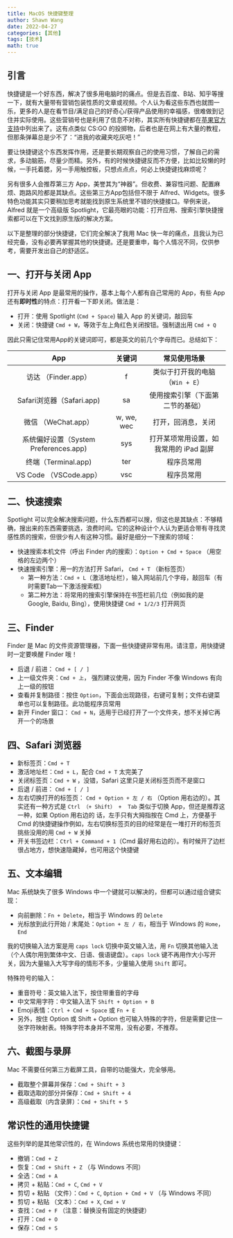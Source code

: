 ```yaml
---
title: MacOS 快捷键整理
author: Shawn Wang
date: 2022-04-27
categories: [其他]
tags: [技术]
math: true
---
```


## 引言

快捷键是一个好东西，解决了很多用电脑时的痛点。但是去百度、B站、知乎等搜一下，就有大量带有营销包装性质的文章或视频。个人认为看这些东西也就图一乐，更多的人是在看节目/满足自己的好奇心/获得产品使用的幸福感，很难做到记住并实际使用。这些营销号也是利用了信息不对称，其实所有快捷键都在[苹果官方支持](https://support.apple.com/zh-cn/HT201236)中列出来了。这有点类似 CS:GO 的投掷物，后者也是在网上有大量的教程，但那条弹幕总是少不了：“进我的收藏夹吃灰吧！”

要让快捷键这个东西发挥作用，还是要长期观察自己的使用习惯，了解自己的需求，多动脑筋，尽量少而精。另外，有的时候快捷键反而不方便，比如比较懒的时候，一手托着腮，另一手用触控板，只想点点点，何必上快捷键找麻烦呢？


另有很多人会推荐第三方 App，美誉其为“神器”。但收费、兼容性问题、配置麻烦、跑路风险都是其缺点。这些第三方App包括但不限于 Alfred、Widgets。很多特色功能其实只要稍加思考就能找到原生系统里不错的快捷接口。举例来说，Alfred 就是一个高级版 Spotlight，它最亮眼的功能：打开应用、搜索引擎快捷搜索都可以在下文找到原生版的解决方案。

以下是整理的部分快捷键，它们完全解决了我用 Mac 快一年的痛点，且我认为已经完备，没有必要再掌握其他的快捷键。还是要重申，每个人情况不同，仅供参考，需要开发出自己的舒适区。





## 一、打开与关闭 App

打开与关闭 App 是最常用的操作，基本上每个人都有自己常用的 App，有些 App 还有**即时性**的特点：打开看一下即关闭。做法是：

- 打开：使用 Spotlight (`Cmd + Space`) 输入 App 的关键词，敲回车
- 关闭：快捷键 `Cmd + W`，等效于左上角红色关闭按钮。强制退出用 `Cmd + Q`

因此只需记住常用App的关键词即可，都是英文的前几个字母而已。总结如下：

| App  |关键词 | 常见使用场景 |
| :-: | :-: | :-: |
| 访达 （Finder.app） |   f   | 类似于打开我的电脑（`Win + E`） |
| Safari浏览器（Safari.app) |   sa    | 使用搜索引擎（下面第二节的基础） | 
| 微信 （WeChat.app） |    w, we, wec    | 打开，回消息，关闭 |
| 系统偏好设置（System Preferences.app) | sys | 打开某项常用设置，如我常用的 iPad 副屏 |
| 终端（Terminal.app) | ter | 程序员常用 |
| VS Code （VSCode.app） |    vsc   | 程序员常用 |



## 二、快速搜索

Spotlight 可以完全解决搜索问题，什么东西都可以搜，但这也是其缺点：不够精确，搜出来的东西需要挑选，浪费时间。它的这种设计个人认为更适合带有寻找灵感性质的搜索，但很少有人有这种习惯。最好是细分一下搜索的领域：
- 快速搜索本机文件（呼出 Finder 内的搜索）：`Option + Cmd + Space` （用空格的左边两个）
- 快速搜索引擎：用一的方法打开 Safari， `Cmd + T` （新标签页）
    - 第一种方法：`Cmd + L`（激活地址栏），输入网站前几个字母，敲回车（有时需要Tab一下激活搜索框）
    - 第二种方法：将常用的搜索引擎保持在书签栏前几位（例如我的是 Google, Baidu, Bing），使用快捷键 `Cmd + 1/2/3` 打开网页
    
## 三、Finder

Finder 是 Mac 的文件资源管理器，下面一些快捷键非常有用。请注意，用快捷键时一定要唤醒 Finder 哦！

- 后退 / 前进： `Cmd + [ / ]`  
- 上一级文件夹：`Cmd + 上`， 强烈建议使用，因为 Finder 不像 Windows 有向上一级的按钮
- 查看并复制路径：按住 `Option`，下面会出现路径，右键可复制；文件右键菜单也可以复制路径。此功能程序员常用
- 新开 Finder 窗口： `Cmd + N`，适用于已经打开了一个文件夹，想不关掉它再开一个的场景



## 四、Safari 浏览器

- 新标签页：`Cmd + T`
- 激活地址栏：`Cmd + L`，配合 `Cmd + T` 太完美了
- 关闭标签页：`Cmd + W` ，没错，Safari 这里只是关闭标签页而不是窗口
- 后退 / 前进： `Cmd + [ / ]`  
- 左右切换打开的标签页： `Cmd + Option + 左 / 右` （Option 用右边的）。其实还有一种方式是 `Ctrl （+ Shift） +  Tab` 类似于切换 App，但还是推荐这一种，如果 Option 用右边的 话，左手只有大拇指按在 Cmd 上，方便基于 Cmd 的快捷键操作例如，左右切换标签页的目的经常是在一堆打开的标签页挑些没用的用 `Cmd + W` 关掉
- 开关书签边栏：`Ctrl + Command + 1`（Cmd 最好用右边的）。有时候开了边栏很占地方，想快速隐藏掉，也可用这个快捷键




## 五、文本编辑

Mac 系统缺失了很多 Windows 中一个键就可以解决的，但都可以通过组合键实现：
- 向前删除：`Fn + Delete`，相当于 Windows 的 `Delete`
- 光标放到此行开始 / 末尾处：`Option + 左 / 右`，相当于 Windows 的 `Home`，`End`

我的切换输入法方案是用 `caps lock` 切换中英文输入法，用 `Fn` 切换其他输入法（个人偶尔用到繁体中文、日语、俄语键盘）。`caps lock` 键不再用作大小写开关，因为大量输入大写字母的情形不多，少量输入使用 `Shift` 即可。

特殊符号的输入：
- 重音符号：英文输入法下，按住带重音的字母
- 中文常用字符：中文输入法下 `Shift + Option + B`
- Emoji表情：`Ctrl + Cmd + Space` 或 `Fn + E`
- 另外，按住 Option 或 Shift + Option 也可输入特殊的字符，但是需要记住一张字符映射表。特殊字符本身并不常用，没有必要，不推荐。



## 六、截图与录屏

Mac 不需要任何第三方截屏工具，自带的功能强大，完全够用。


- 截取整个屏幕并保存：`Cmd + Shift + 3`
- 截取选取的部分并保存：`Cmd + Shift + 4`
- 高级截取（内含录屏）：`Cmd + Shift + 5`



## 常识性的通用快捷键

这些列举的是其他常识性的，在 Windows 系统也常用的快捷键：
- 撤销：`Cmd + Z`
- 恢复：`Cmd + Shift + Z` （与 Windows 不同）
- 全选：`Cmd + A`
- 拷贝 + 粘贴：`Cmd + C`, `Cmd + V`
- 剪切 + 粘贴 （文件）：`Cmd + C`, `Option + Cmd + V` （与 Windows 不同）
- 剪切 + 粘贴 （文本）：`Cmd + X`, `Cmd + V` 
- 查找：`Cmd + F` （注意：替换没有固定的快捷键）
- 打开：`Cmd + O`
- 保存：`Cmd + S`



